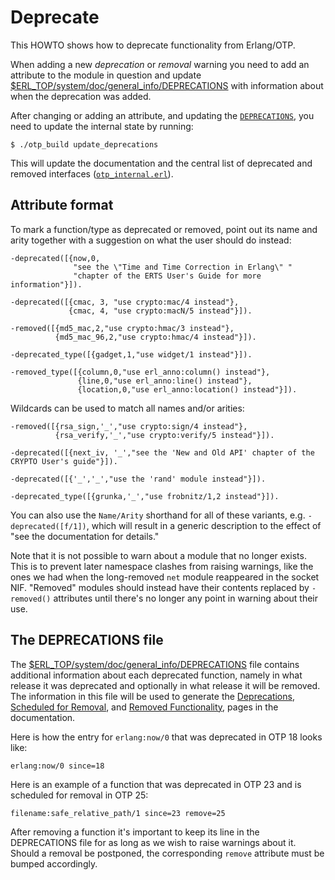 # Deprecate

This HOWTO shows how to deprecate functionality from Erlang/OTP.

When adding a new *deprecation* or *removal* warning you need to add an attribute to
the module in question and update [$ERL_TOP/system/doc/general_info/DEPRECATIONS][1]
with information about when the deprecation was added.

After changing or adding an attribute, and updating the [`DEPRECATIONS`][1],
you need to update the internal state by running:

    $ ./otp_build update_deprecations

This will update the documentation and the central list of deprecated and removed
interfaces ([`otp_internal.erl`][2]).

## Attribute format

To mark a function/type as deprecated or removed, point out its name and arity
together with a suggestion on what the user should do instead:

    -deprecated([{now,0,
                  "see the \"Time and Time Correction in Erlang\" "
                  "chapter of the ERTS User's Guide for more information"}]).
    
    -deprecated([{cmac, 3, "use crypto:mac/4 instead"},
                 {cmac, 4, "use crypto:macN/5 instead"}]).
    
    -removed([{md5_mac,2,"use crypto:hmac/3 instead"},
              {md5_mac_96,2,"use crypto:hmac/4 instead"}]).
    
    -deprecated_type([{gadget,1,"use widget/1 instead"}]).
    
    -removed_type([{column,0,"use erl_anno:column() instead"},
                   {line,0,"use erl_anno:line() instead"},
                   {location,0,"use erl_anno:location() instead"}]).

Wildcards can be used to match all names and/or arities:

    -removed([{rsa_sign,'_',"use crypto:sign/4 instead"},
              {rsa_verify,'_',"use crypto:verify/5 instead"}]).
    
    -deprecated([{next_iv, '_',"see the 'New and Old API' chapter of the CRYPTO User's guide"}]).
    
    -deprecated([{'_','_',"use the 'rand' module instead"}]).
    
    -deprecated_type([{grunka,'_',"use frobnitz/1,2 instead"}]).

You can also use the `Name/Arity` shorthand for all of these variants, e.g.
`-deprecated([f/1])`, which will result in a generic description to the effect of
"see the documentation for details."

Note that it is not possible to warn about a module that no longer exists.
This is to prevent later namespace clashes from raising warnings, like the ones
we had when the long-removed `net` module reappeared in the socket NIF.
"Removed" modules should instead have their contents replaced by
`-removed()` attributes until there's no longer any point in warning
about their use.

## The DEPRECATIONS file

The [$ERL_TOP/system/doc/general_info/DEPRECATIONS][1] file contains additional
information about each deprecated function, namely in what release it was deprecated
and optionally in what release it will be removed. The information in this file will
be used to generate the [Deprecations](http://erlang.org/doc/general_info/deprecations.html),
[Scheduled for Removal](http://erlang.org/doc/general_info/scheduled_for_removal.html),
and [Removed Functionality](http://erlang.org/doc/general_info/removed.html),
pages in the documentation.

Here is how the entry for `erlang:now/0` that was deprecated in OTP 18 looks like:

    erlang:now/0 since=18

Here is an example of a function that was deprecated in OTP 23 and is scheduled for removal in OTP 25:

    filename:safe_relative_path/1 since=23 remove=25

After removing a function it's important to keep its line in the DEPRECATIONS
file for as long as we wish to raise warnings about it. Should a removal be
postponed, the corresponding `remove` attribute must be bumped accordingly.

 [1]: ../system/doc/general_info/DEPRECATIONS
 [2]: ../lib/stdlib/src/otp_internal.erl
